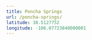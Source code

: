 ```yaml
---
title: Poncha Springs
url: /poncha-springs/
latitude: 38.5127752
longitude: -106.07723840000001
---
```

